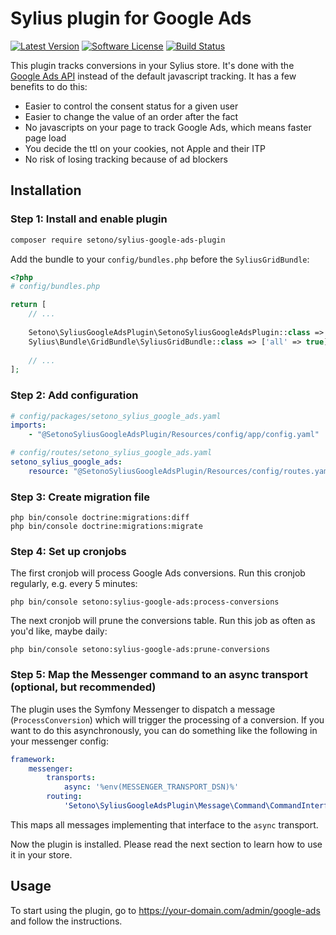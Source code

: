 # Sylius plugin for Google Ads

[![Latest Version][ico-version]][link-packagist]
[![Software License][ico-license]](LICENSE)
[![Build Status][ico-github-actions]][link-github-actions]

This plugin tracks conversions in your Sylius store. It's done with the [Google Ads API](https://developers.google.com/google-ads/api/docs/start)
instead of the default javascript tracking. It has a few benefits to do this:
- Easier to control the consent status for a given user
- Easier to change the value of an order after the fact
- No javascripts on your page to track Google Ads, which means faster page load
- You decide the ttl on your cookies, not Apple and their ITP
- No risk of losing tracking because of ad blockers

## Installation

### Step 1: Install and enable plugin

```bash
composer require setono/sylius-google-ads-plugin
```

Add the bundle to your `config/bundles.php` before the `SyliusGridBundle`:

```php
<?php
# config/bundles.php

return [
    // ...
    
    Setono\SyliusGoogleAdsPlugin\SetonoSyliusGoogleAdsPlugin::class => ['all' => true], // Added before the grid bundle
    Sylius\Bundle\GridBundle\SyliusGridBundle::class => ['all' => true],
    
    // ...
];
```

### Step 2: Add configuration
```yaml
# config/packages/setono_sylius_google_ads.yaml
imports:
    - "@SetonoSyliusGoogleAdsPlugin/Resources/config/app/config.yaml"
```

```yaml
# config/routes/setono_sylius_google_ads.yaml
setono_sylius_google_ads:
    resource: "@SetonoSyliusGoogleAdsPlugin/Resources/config/routes.yaml"
```

### Step 3: Create migration file
```shell
php bin/console doctrine:migrations:diff
php bin/console doctrine:migrations:migrate
```

### Step 4: Set up cronjobs

The first cronjob will process Google Ads conversions. Run this cronjob regularly, e.g. every 5 minutes:

```shell
php bin/console setono:sylius-google-ads:process-conversions
```

The next cronjob will prune the conversions table. Run this job as often as you'd like, maybe daily:

```shell
php bin/console setono:sylius-google-ads:prune-conversions
```

### Step 5: Map the Messenger command to an async transport (optional, but recommended)

The plugin uses the Symfony Messenger to dispatch a message (`ProcessConversion`) which will trigger the processing
of a conversion. If you want to do this asynchronously, you can do something like the following in your messenger config:

```yaml
framework:
    messenger:
        transports:
            async: '%env(MESSENGER_TRANSPORT_DSN)%'
        routing:
            'Setono\SyliusGoogleAdsPlugin\Message\Command\CommandInterface': async
```

This maps all messages implementing that interface to the `async` transport.

Now the plugin is installed. Please read the next section to learn how to use it in your store.

## Usage

To start using the plugin, go to https://your-domain.com/admin/google-ads and follow the instructions.

[ico-version]: https://poser.pugx.org/setono/sylius-google-ads-plugin/v/stable
[ico-license]: https://poser.pugx.org/setono/sylius-google-ads-plugin/license
[ico-github-actions]: https://github.com/Setono/SyliusGoogleAdsPlugin/workflows/build/badge.svg

[link-packagist]: https://packagist.org/packages/setono/sylius-google-ads-plugin
[link-github-actions]: https://github.com/Setono/SyliusGoogleAdsPlugin/actions
